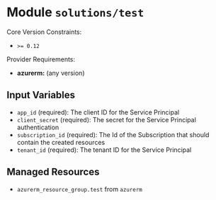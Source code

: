 
# Module `solutions/test`

Core Version Constraints:
* `>= 0.12`

Provider Requirements:
* **azurerm:** (any version)

## Input Variables
* `app_id` (required): The client ID for the Service Principal
* `client_secret` (required): The secret for the Service Principal authentication
* `subscription_id` (required): The Id of the Subscription that should contain the created resources
* `tenant_id` (required): The tenant ID for the Service Principal

## Managed Resources
* `azurerm_resource_group.test` from `azurerm`

